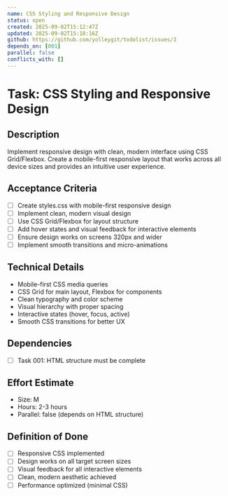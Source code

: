 ```yaml
---
name: CSS Styling and Responsive Design
status: open
created: 2025-09-02T15:12:47Z
updated: 2025-09-02T15:18:16Z
github: https://github.com/yolleygit/todolist/issues/3
depends_on: [001]
parallel: false
conflicts_with: []
---
```


# Task: CSS Styling and Responsive Design

## Description
Implement responsive design with clean, modern interface using CSS Grid/Flexbox. Create a mobile-first responsive layout that works across all device sizes and provides an intuitive user experience.

## Acceptance Criteria
- [ ] Create styles.css with mobile-first responsive design
- [ ] Implement clean, modern visual design
- [ ] Use CSS Grid/Flexbox for layout structure
- [ ] Add hover states and visual feedback for interactive elements
- [ ] Ensure design works on screens 320px and wider
- [ ] Implement smooth transitions and micro-animations

## Technical Details
- Mobile-first CSS media queries
- CSS Grid for main layout, Flexbox for components
- Clean typography and color scheme
- Visual hierarchy with proper spacing
- Interactive states (hover, focus, active)
- Smooth CSS transitions for better UX

## Dependencies
- [ ] Task 001: HTML structure must be complete

## Effort Estimate
- Size: M
- Hours: 2-3 hours
- Parallel: false (depends on HTML structure)

## Definition of Done
- [ ] Responsive CSS implemented
- [ ] Design works on all target screen sizes
- [ ] Visual feedback for all interactive elements
- [ ] Clean, modern aesthetic achieved
- [ ] Performance optimized (minimal CSS)
